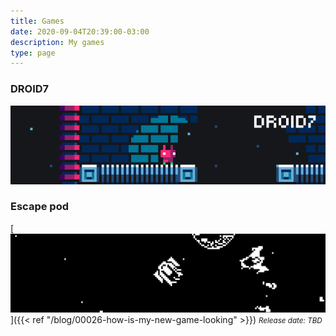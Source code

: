 ```yaml
---
title: Games
date: 2020-09-04T20:39:00-03:00
description: My games
type: page
---
```


### DROID7

[![DROID7](droid7.gif)](droid7)

### Escape pod

[![Escape pod](spaceships.png)]({{< ref "/blog/00026-how-is-my-new-game-looking" >}})
<small>_Release date: TBD_</small>
